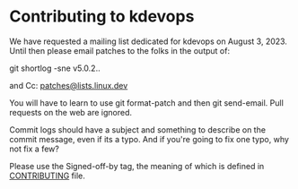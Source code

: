 # Contributing to kdevops

We have requested a mailing list dedicated for kdevops on August 3, 2023.
Until then please email patches to the folks in the output of:

git shortlog -sne v5.0.2..

and Cc: patches@lists.linux.dev

You will have to learn to use git format-patch and then git send-email.
Pull requests on the web are ignored.

Commit logs should have a subject and something to describe on the
commit message, even if its a typo. And if you're going to fix one
typo, why not fix a few?

Please use the Signed-off-by tag, the meaning of which is defined in
[CONTRIBUTING](./CONTRIBUTING)  file.
